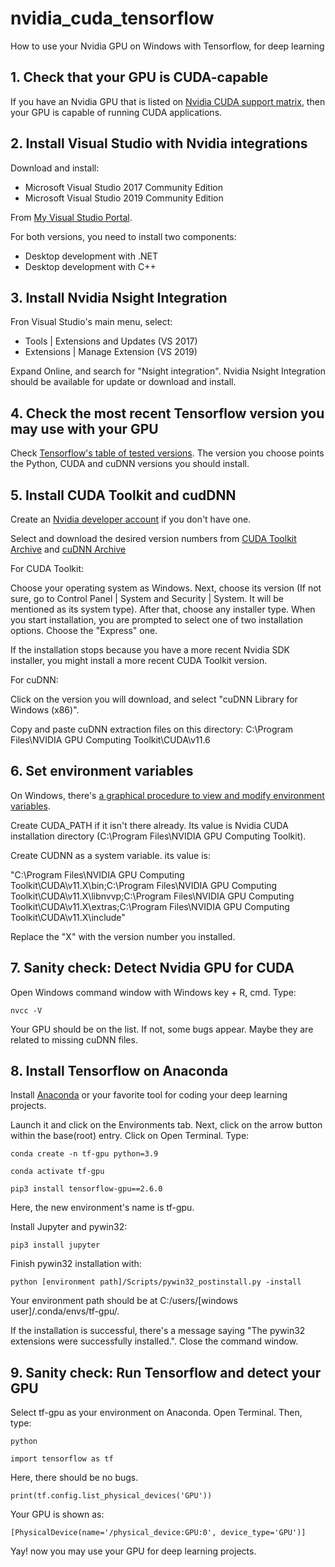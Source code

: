 # nvidia_cuda_tensorflow
How to use your Nvidia GPU on Windows with Tensorflow, for deep learning

## 1. Check that your GPU is CUDA-capable

If you have an Nvidia GPU that is listed on [Nvidia CUDA support matrix](https://developer.nvidia.com/cuda-gpus), then your GPU is capable of running CUDA applications.

## 2. Install Visual Studio with Nvidia integrations

Download and install:

* Microsoft Visual Studio 2017 Community Edition
* Microsoft Visual Studio 2019 Community Edition

From [My Visual Studio Portal](https://my.visualstudio.com/Downloads).

For both versions, you need to install two components:

* Desktop development with .NET
* Desktop development with C++

## 3. Install Nvidia Nsight Integration

Fron Visual Studio's main menu, select:

* Tools | Extensions and Updates (VS 2017)
* Extensions | Manage Extension (VS 2019)

Expand Online, and search for "Nsight integration". Nvidia Nsight Integration should be available for update or download and install.


## 4. Check the most recent Tensorflow version you may use with your GPU

Check [Tensorflow's table of tested versions](https://www.tensorflow.org/install/source#gpu). The version you choose points the Python, CUDA and cuDNN versions you should install.


## 5. Install CUDA Toolkit and cudDNN

Create an [Nvidia developer account](https://developer.nvidia.com/) if you don't have one.

Select and download the desired version numbers from [CUDA Toolkit Archive](https://developer.nvidia.com/cuda-toolkit-archive) and [cuDNN Archive](https://developer.nvidia.com/rdp/cudnn-archive)

For CUDA Toolkit:

Choose your operating system as Windows. 
Next, choose its version (If not sure, go to Control Panel | System and Security | System. It will be mentioned as its system type). 
After that, choose any installer type. When you start installation, you are prompted to select one of two installation options. Choose the "Express" one.

If the installation stops because you have a more recent Nvidia SDK installer, you might install a more recent CUDA Toolkit version.

For cuDNN:

Click on the version you will download, and select "cuDNN Library for Windows (x86)".

Copy and paste cuDNN extraction files on this directory: C:\Program Files\NVIDIA GPU Computing Toolkit\CUDA\v11.6


## 6. Set environment variables

On Windows, there's [a graphical procedure to view and modify environment variables](https://docs.oracle.com/en/database/oracle/machine-learning/oml4r/1.5.1/oread/creating-and-modifying-environment-variables-on-windows.html#GUID-DD6F9982-60D5-48F6-8270-A27EC53807D0).

Create CUDA_PATH if it isn't there already. Its value is Nvidia CUDA installation directory (C:\Program Files\NVIDIA GPU Computing Toolkit).

Create CUDNN as a system variable. its value is:

"C:\Program Files\NVIDIA GPU Computing Toolkit\CUDA\v11.X\bin;C:\Program Files\NVIDIA GPU Computing Toolkit\CUDA\v11.X\libnvvp;C:\Program Files\NVIDIA GPU Computing Toolkit\CUDA\v11.X\extras;C:\Program Files\NVIDIA GPU Computing Toolkit\CUDA\v11.X\include"

Replace the "X" with the version number you installed.


## 7. Sanity check: Detect Nvidia GPU for CUDA

Open Windows command window with Windows key + R, cmd. Type:

```
nvcc -V
```

Your GPU should be on the list. If not, some bugs appear. Maybe they are related to missing cuDNN files.


## 8. Install Tensorflow on Anaconda

Install [Anaconda](https://www.anaconda.com/products/individual) or your favorite tool for coding your deep learning projects.

Launch it and click on the Environments tab. Next, click on the arrow button within the base(root) entry. Click on Open Terminal. Type:

```
conda create -n tf-gpu python=3.9
```

```
conda activate tf-gpu
```

```
pip3 install tensorflow-gpu==2.6.0
```

Here, the new environment's name is tf-gpu.

Install Jupyter and pywin32:

```
pip3 install jupyter
```


Finish pywin32 installation with:

```
python [environment path]/Scripts/pywin32_postinstall.py -install
```

Your environment path should be at C:/users/[windows user]/.conda/envs/tf-gpu/.

If the installation is successful, there's a message saying "The pywin32 extensions were successfully installed.". Close the command window.


## 9. Sanity check: Run Tensorflow and detect your GPU

Select tf-gpu as your environment on Anaconda. Open Terminal. Then, type:

```
python
```

```
import tensorflow as tf
```

Here, there should be no bugs.

```
print(tf.config.list_physical_devices('GPU'))
```

Your GPU is shown as:

```
[PhysicalDevice(name='/physical_device:GPU:0', device_type='GPU')]
```

Yay! now you may use your GPU for deep learning projects.
